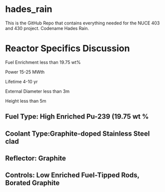 # hades_rain
This is the GitHub Repo that contains everything needed for the NUCE 403 and 430 project. Codename Hades Rain.


# Reactor Specifics Discussion

Fuel Enrichment less than 19.75 wt%

Power 15-25 MWth

Lifetime 4-10 yr

External Diameter less than 3m

Height less than 5m

## Fuel Type: High Enriched Pu-239 (19.75 wt %


## Coolant Type:Graphite-doped Stainless Steel clad


## Reflector: Graphite


## Controls: Low Enriched Fuel-Tipped Rods, Borated Graphite


